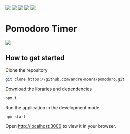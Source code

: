 <img src="https://img.shields.io/badge/Node-v18.8.0-green"/> <img src="https://img.shields.io/badge/Javascript-5.0-darkblue"/> <img src="https://img.shields.io/badge/React-v18.2.0-blue"/> <img src="https://img.shields.io/badge/HTML-5-orange"/> <img src="https://img.shields.io/badge/CSS-3-purple"/> 

# Pomodoro Timer

<img src="https://github.com/andre-moura/pomodoro/blob/main/src/assets/images/home-page.png?raw=true"/>

## How to get started

Clone the repository
```bash
git clone https://github.com/andre-moura/pomodoro.git
```

Download the libraries and dependencies
```bash
npm i
```

Run the application in the development mode
```bash
npm start
```
Open [http://localhost:3000](http://localhost:3000) to view it in your browser.

